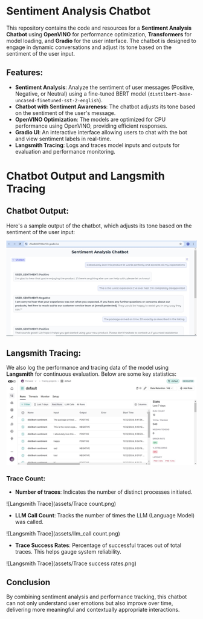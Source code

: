 # Sentiment Analysis Chatbot

This repository contains the code and resources for a **Sentiment Analysis Chatbot** using **OpenVINO** for performance optimization, **Transformers** for model loading, and **Gradio** for the user interface. The chatbot is designed to engage in dynamic conversations and adjust its tone based on the sentiment of the user input.

## Features:
- **Sentiment Analysis**: Analyze the sentiment of user messages (Positive, Negative, or Neutral) using a fine-tuned BERT model (`distilbert-base-uncased-finetuned-sst-2-english`).
- **Chatbot with Sentiment Awareness**: The chatbot adjusts its tone based on the sentiment of the user's message.
- **OpenVINO Optimization**: The models are optimized for CPU performance using OpenVINO, providing efficient responses.
- **Gradio UI**: An interactive interface allowing users to chat with the bot and view sentiment labels in real-time.
- **Langsmith Tracing**: Logs and traces model inputs and outputs for evaluation and performance monitoring.

# Chatbot Output and Langsmith Tracing

## Chatbot Output:
Here's a sample output of the chatbot, which adjusts its tone based on the sentiment of the user input:

![Chatbot Output](assets/chat.jpg)

## Langsmith Tracing:
We also log the performance and tracing data of the model using **Langsmith** for continuous evaluation. Below are some key statistics:
![Langsmith Trace](assets/langsmith.jpg)

### Trace Count:
- **Number of traces**: Indicates the number of distinct processes initiated.
  
![Langsmith Trace](assets/Trace count.png)
- **LLM Call Count**: Tracks the number of times the LLM (Language Model) was called.
  
![Langsmith Trace](assets/llm_call count.png)
- **Trace Success Rates**: Percentage of successful traces out of total traces. This helps gauge system reliability.
  
![Langsmith Trace](assets/Trace success rates.png)

## Conclusion

By combining sentiment analysis and performance tracking, this chatbot can not only understand user emotions but also improve over time, delivering more meaningful and contextually appropriate interactions.

